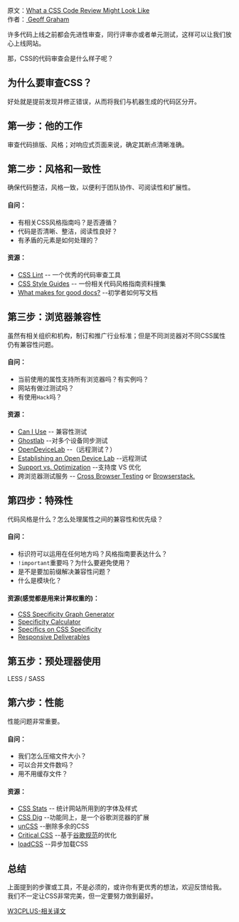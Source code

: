 原文：[What a CSS Code Review Might Look Like](https://css-tricks.com/what-a-css-code-review-might-look-like/)<br/>
作者：[ Geoff Graham](https://css-tricks.com/author/geoffreygrahamgmail-com/)

许多代码上线之前都会先进性审查，同行评审亦或者单元测试，这样可以让我们放心上线网站。

那，CSS的代码审查会是什么样子呢？

## 为什么要审查CSS？
好处就是提前发现并修正错误，从而将我们与机器生成的代码区分开。

## 第一步：他的工作
审查代码排版、风格；对响应式页面来说，确定其断点清晰准确。

## 第二步：风格和一致性
确保代码整洁，风格一致，以便利于团队协作、可阅读性和扩展性。

#### 自问：
* 有相关CSS风格指南吗？是否遵循？
* 代码是否清晰、整洁，阅读性良好？
* 有矛盾的元素是如何处理的？

#### 资源：
* [CSS Lint](http://csslint.net/) -- 一个优秀的代码审查工具
* [CSS Style Guides](https://css-tricks.com/css-style-guides/) -- 一份相关代码风格指南资料搜集
* [What makes for good docs?](http://metafizzy.co/blog/what-makes-for-good-docs/) --初学者如何写文档

## 第三步：浏览器兼容性
虽然有相关组织和机构，制订和推广行业标准；但是不同浏览器对不同CSS属性仍有兼容性问题。

#### 自问：
* 当前使用的属性支持所有浏览器吗？有实例吗？
* 网站有做过测试吗？
* 有使用`Hack`吗？

#### 资源：
* [Can I Use](http://caniuse.com/) -- 兼容性测试
* [Ghostlab](http://vanamco.com/ghostlab/) --对多个设备同步测试
* [OpenDeviceLab](opendevicelab.com) --（远程测试？）
* [Establishing an Open Device Lab](http://www.smashingmagazine.com/2012/09/24/establishing-an-open-device-lab/) --远程测试
* [Support vs. Optimization](http://bradfrost.com/blog/mobile/support-vs-optimization/) --支持度 VS 优化
* 跨浏览器测试服务 -- [Cross Browser Testing](http://crossbrowsertesting.com/?utm_expid=7091622-1.trYR7mPFTDiY8aYWRuigcw.0) or [Browserstack.](https://www.browserstack.com/)

## 第四步：特殊性
代码风格是什么？怎么处理属性之间的兼容性和优先级？

#### 自问：
* 标识符可以运用在任何地方吗？风格指南要表达什么？
* `!important`重要吗？为什么要避免使用？
* 是不是要加前缀解决兼容性问题？
* 什么是模块化？

#### 资源(感觉都是用来计算权重的)：
* [CSS Specificity Graph Generator](https://jonassebastianohlsson.com/specificity-graph/)
* [Specificity Calculator](http://specificity.keegan.st/)
* [Specifics on CSS Specificity](https://css-tricks.com/specifics-on-css-specificity/) 
* [Responsive Deliverables](http://daverupert.com/2013/04/responsive-deliverables/)

## 第五步：预处理器使用
LESS / SASS

## 第六步：性能
性能问题非常重要。

#### 自问：
* 我们怎么压缩文件大小？
* 可以合并文件数吗？
* 用不用缓存文件？

#### 资源：
* [CSS Stats](http://cssstats.com/) -- 统计网站所用到的字体及样式
* [CSS Dig](http://cssdig.com/) --功能同上，是一个谷歌浏览器的扩展
* [unCSS](https://github.com/giakki/uncss) --删除多余的CSS
* [Critical CSS](https://github.com/addyosmani/critical) --基于[谷歌规范](https://developers.google.com/speed/pagespeed/insights/)的优化
* [loadCSS](https://github.com/filamentgroup/loadCSS) --异步加载CSS

## 总结
上面提到的步骤或工具，不是必须的，或许你有更优秀的想法，欢迎反馈给我。
我们不一定让CSS非常完美，但一定要努力做到最好。

[W3CPLUS-相关译文](http://www.w3cplus.com/css/what-a-css-code-review-might-look-like.html)